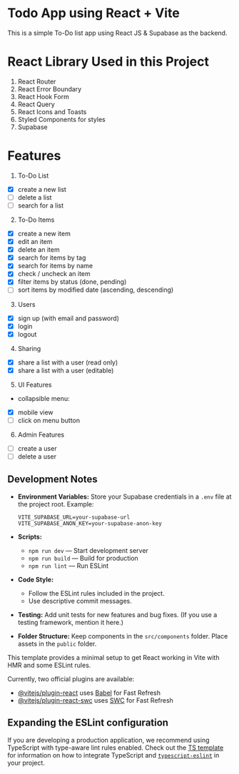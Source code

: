 # Todo App using React + Vite

This is a simple To-Do list app using React JS & Supabase as the backend.

# React Library Used in this Project

1. React Router
2. React Error Boundary
3. React Hook Form
4. React Query
5. React Icons and Toasts
6. Styled Components for styles
7. Supabase

# Features
1. To-Do List
* [x] create a new list
* [ ] delete a list
* [ ] search for a list

2. To-Do Items
* [x] create a new item
* [x] edit an item
* [x] delete an item
* [x] search for items by tag
* [x] search for items by name
* [x] check / uncheck an item
* [x] filter items by status (done, pending)
* [ ] sort items by modified date (ascending, descending)

3. Users
* [x] sign up (with email and password)
* [x] login
* [x] logout

4. Sharing
* [x] share a list with a user (read only)
* [x] share a list with a user (editable)

5. UI Features
- collapsible menu:
* [x] mobile view
* [ ] click on menu button

6. Admin Features
* [ ] create a user
* [ ] delete a user

## Development Notes

- **Environment Variables:**
  Store your Supabase credentials in a `.env` file at the project root.
  Example:
  ```
  VITE_SUPABASE_URL=your-supabase-url
  VITE_SUPABASE_ANON_KEY=your-supabase-anon-key
  ```

- **Scripts:**
  - `npm run dev` — Start development server
  - `npm run build` — Build for production
  - `npm run lint` — Run ESLint

- **Code Style:**
  - Follow the ESLint rules included in the project.
  - Use descriptive commit messages.

- **Testing:**
  Add unit tests for new features and bug fixes.
  (If you use a testing framework, mention it here.)

- **Folder Structure:**
  Keep components in the `src/components` folder.
  Place assets in the `public` folder.

This template provides a minimal setup to get React working in Vite with HMR and some ESLint rules.

Currently, two official plugins are available:

- [@vitejs/plugin-react](https://github.com/vitejs/vite-plugin-react/blob/main/packages/plugin-react) uses [Babel](https://babeljs.io/) for Fast Refresh
- [@vitejs/plugin-react-swc](https://github.com/vitejs/vite-plugin-react/blob/main/packages/plugin-react-swc) uses [SWC](https://swc.rs/) for Fast Refresh

## Expanding the ESLint configuration

If you are developing a production application, we recommend using TypeScript with type-aware lint rules enabled. Check out the [TS template](https://github.com/vitejs/vite/tree/main/packages/create-vite/template-react-ts) for information on how to integrate TypeScript and [`typescript-eslint`](https://typescript-eslint.io) in your project.

